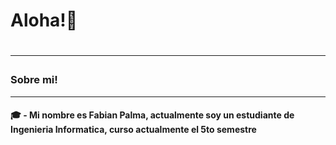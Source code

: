 <h1>Aloha!👋 <h1> 
<hr>
<h3> Sobre mi! </h3>  
<hr>
<h4> &#x1F393; - Mi nombre es Fabian Palma, actualmente soy un estudiante de Ingenieria Informatica, curso actualmente el 5to semestre</h4>
<!--
Here are some ideas to get you started:

- 🔭 I’m currently working on ...
- 🌱 I’m currently learning ...
- 👯 I’m looking to collaborate on ...
- 🤔 I’m looking for help with ...
- 💬 Ask me about ...
- 📫 How to reach me: ...
- 😄 Pronouns: ...
- ⚡ Fun fact: ...
-->
